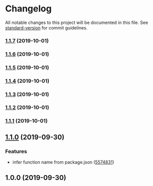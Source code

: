# Changelog

All notable changes to this project will be documented in this file. See [standard-version](https://github.com/conventional-changelog/standard-version) for commit guidelines.

### [1.1.7](https://github.com/Kikobeats/lambda-prune/compare/v1.1.6...v1.1.7) (2019-10-01)

### [1.1.6](https://github.com/Kikobeats/lambda-prune/compare/v1.1.4...v1.1.6) (2019-10-01)

### [1.1.5](https://github.com/Kikobeats/lambda-prune/compare/v1.1.4...v1.1.5) (2019-10-01)

### [1.1.4](https://github.com/Kikobeats/lambda-prune/compare/v1.1.0...v1.1.4) (2019-10-01)

### [1.1.3](https://github.com/Kikobeats/lambda-prune/compare/v1.1.0...v1.1.3) (2019-10-01)

### [1.1.2](https://github.com/Kikobeats/lambda-prune/compare/v1.1.0...v1.1.2) (2019-10-01)

### [1.1.1](https://github.com/Kikobeats/lambda-prune/compare/v1.1.0...v1.1.1) (2019-10-01)

## [1.1.0](https://github.com/Kikobeats/lambda-prune/compare/v1.0.0...v1.1.0) (2019-09-30)


### Features

* infer function name from package.json ([5574831](https://github.com/Kikobeats/lambda-prune/commit/5574831))

## 1.0.0 (2019-09-30)
